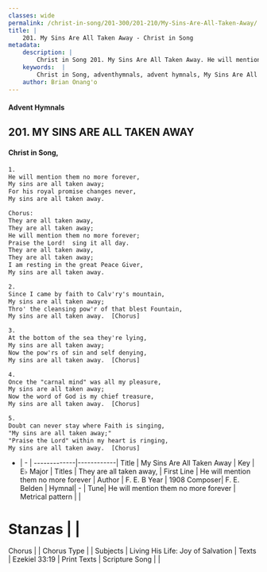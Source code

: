 ```yaml
---
classes: wide
permalink: /christ-in-song/201-300/201-210/My-Sins-Are-All-Taken-Away/
title: |
    201. My Sins Are All Taken Away - Christ in Song
metadata:
    description: |
        Christ in Song 201. My Sins Are All Taken Away. He will mention them no more forever, My sins are all taken away; For his royal promise changes never, My sins are all taken away. Chorus: They are all taken away, They are all taken away; He will mention them no more forever; Praise the Lord!  sing it all day. They are all taken away, They are all taken away; I am resting in the great Peace Giver,  My sins are all taken away.
    keywords:  |
        Christ in Song, adventhymnals, advent hymnals, My Sins Are All Taken Away, He will mention them no more forever. They are all taken away,
    author: Brian Onang'o
---
```


#### Advent Hymnals
## 201. MY SINS ARE ALL TAKEN AWAY
####  Christ in Song,

```txt
1.
He will mention them no more forever,
My sins are all taken away;
For his royal promise changes never,
My sins are all taken away.

Chorus:
They are all taken away,
They are all taken away;
He will mention them no more forever;
Praise the Lord!  sing it all day.
They are all taken away,
They are all taken away;
I am resting in the great Peace Giver, 
My sins are all taken away.

2.
Since I came by faith to Calv'ry's mountain,
My sins are all taken away;
Thro' the cleansing pow'r of that blest Fountain,
My sins are all taken away.  [Chorus]

3.
At the bottom of the sea they're lying,
My sins are all taken away;
Now the pow'rs of sin and self denying,
My sins are all taken away.  [Chorus]

4.
Once the "carnal mind" was all my pleasure,
My sins are all taken away;
Now the word of God is my chief treasure,
My sins are all taken away.  [Chorus]

5.
Doubt can never stay where Faith is singing,
"My sins are all taken away;"
"Praise the Lord" within my heart is ringing,
My sins are all taken away.  [Chorus]

```

- |   -  |
-------------|------------|
Title | My Sins Are All Taken Away |
Key | E♭ Major |
Titles | They are all taken away, |
First Line | He will mention them no more forever |
Author | F. E. B
Year | 1908
Composer| F. E. Belden |
Hymnal|  - |
Tune| He will mention them no more forever |
Metrical pattern | |
# Stanzas |  |
Chorus |  |
Chorus Type |  |
Subjects | Living His Life: Joy of Salvation |
Texts | Ezekiel 33:19 |
Print Texts | 
Scripture Song |  |
    
